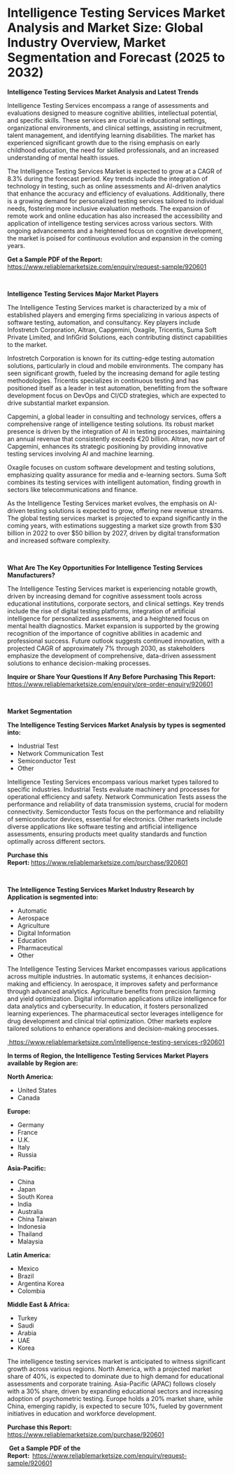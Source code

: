 <p><h1>Intelligence Testing Services Market Analysis and Market Size: Global Industry Overview, Market Segmentation and Forecast (2025 to 2032)</h1></p><p><strong>Intelligence Testing Services Market Analysis and Latest Trends</strong></p>
<p><p>Intelligence Testing Services encompass a range of assessments and evaluations designed to measure cognitive abilities, intellectual potential, and specific skills. These services are crucial in educational settings, organizational environments, and clinical settings, assisting in recruitment, talent management, and identifying learning disabilities. The market has experienced significant growth due to the rising emphasis on early childhood education, the need for skilled professionals, and an increased understanding of mental health issues.</p><p>The Intelligence Testing Services Market is expected to grow at a CAGR of 8.3% during the forecast period. Key trends include the integration of technology in testing, such as online assessments and AI-driven analytics that enhance the accuracy and efficiency of evaluations. Additionally, there is a growing demand for personalized testing services tailored to individual needs, fostering more inclusive evaluation methods. The expansion of remote work and online education has also increased the accessibility and application of intelligence testing services across various sectors. With ongoing advancements and a heightened focus on cognitive development, the market is poised for continuous evolution and expansion in the coming years.</p></p>
<p><strong>Get a Sample PDF of the Report:&nbsp;</strong> <a href="https://www.reliablemarketsize.com/enquiry/request-sample/920601?utm_campaign=1991&utm_medium=2&utm_source=Github&utm_content=ia&utm_term=18042025&utm_id=intelligence-testing-services">https://www.reliablemarketsize.com/enquiry/request-sample/920601</a></p>
<p>&nbsp;</p>
<p><strong>Intelligence Testing Services Major Market Players</strong></p>
<p><p>The Intelligence Testing Services market is characterized by a mix of established players and emerging firms specializing in various aspects of software testing, automation, and consultancy. Key players include Infostretch Corporation, Altran, Capgemini, Oxagile, Tricentis, Suma Soft Private Limited, and InfiGrid Solutions, each contributing distinct capabilities to the market.</p><p>Infostretch Corporation is known for its cutting-edge testing automation solutions, particularly in cloud and mobile environments. The company has seen significant growth, fueled by the increasing demand for agile testing methodologies. Tricentis specializes in continuous testing and has positioned itself as a leader in test automation, benefitting from the software development focus on DevOps and CI/CD strategies, which are expected to drive substantial market expansion.</p><p>Capgemini, a global leader in consulting and technology services, offers a comprehensive range of intelligence testing solutions. Its robust market presence is driven by the integration of AI in testing processes, maintaining an annual revenue that consistently exceeds €20 billion. Altran, now part of Capgemini, enhances its strategic positioning by providing innovative testing services involving AI and machine learning.</p><p>Oxagile focuses on custom software development and testing solutions, emphasizing quality assurance for media and e-learning sectors. Suma Soft combines its testing services with intelligent automation, finding growth in sectors like telecommunications and finance. </p><p>As the Intelligence Testing Services market evolves, the emphasis on AI-driven testing solutions is expected to grow, offering new revenue streams. The global testing services market is projected to expand significantly in the coming years, with estimations suggesting a market size growth from $30 billion in 2022 to over $50 billion by 2027, driven by digital transformation and increased software complexity.</p></p>
<p>&nbsp;</p>
<p><strong>What Are The Key Opportunities For Intelligence Testing Services Manufacturers?</strong></p>
<p><p>The Intelligence Testing Services market is experiencing notable growth, driven by increasing demand for cognitive assessment tools across educational institutions, corporate sectors, and clinical settings. Key trends include the rise of digital testing platforms, integration of artificial intelligence for personalized assessments, and a heightened focus on mental health diagnostics. Market expansion is supported by the growing recognition of the importance of cognitive abilities in academic and professional success. Future outlook suggests continued innovation, with a projected CAGR of approximately 7% through 2030, as stakeholders emphasize the development of comprehensive, data-driven assessment solutions to enhance decision-making processes.</p></p>
<p><strong>Inquire or Share Your Questions If Any Before Purchasing This Report:</strong> <a href="https://www.reliablemarketsize.com/enquiry/pre-order-enquiry/920601?utm_campaign=1991&utm_medium=2&utm_source=Github&utm_content=ia&utm_term=18042025&utm_id=intelligence-testing-services">https://www.reliablemarketsize.com/enquiry/pre-order-enquiry/920601</a></p>
<p>&nbsp;</p>
<p><strong>Market Segmentation</strong></p>
<p><strong>The Intelligence Testing Services Market Analysis by types is segmented into:</strong></p>
<p><ul><li>Industrial Test</li><li>Network Communication Test</li><li>Semiconductor Test</li><li>Other</li></ul></p>
<p><p>Intelligence Testing Services encompass various market types tailored to specific industries. Industrial Tests evaluate machinery and processes for operational efficiency and safety. Network Communication Tests assess the performance and reliability of data transmission systems, crucial for modern connectivity. Semiconductor Tests focus on the performance and reliability of semiconductor devices, essential for electronics. Other markets include diverse applications like software testing and artificial intelligence assessments, ensuring products meet quality standards and function optimally across different sectors.</p></p>
<p><strong>Purchase this Report:&nbsp;</strong><a href="https://www.reliablemarketsize.com/purchase/920601?utm_campaign=1991&utm_medium=2&utm_source=Github&utm_content=ia&utm_term=18042025&utm_id=intelligence-testing-services">https://www.reliablemarketsize.com/purchase/920601</a></p>
<p>&nbsp;</p>
<p><strong>The Intelligence Testing Services Market Industry Research by Application is segmented into:</strong></p>
<p><ul><li>Automatic</li><li>Aerospace</li><li>Agriculture</li><li>Digital Information</li><li>Education</li><li>Pharmaceutical</li><li>Other</li></ul></p>
<p><p>The Intelligence Testing Services Market encompasses various applications across multiple industries. In automatic systems, it enhances decision-making and efficiency. In aerospace, it improves safety and performance through advanced analytics. Agriculture benefits from precision farming and yield optimization. Digital information applications utilize intelligence for data analytics and cybersecurity. In education, it fosters personalized learning experiences. The pharmaceutical sector leverages intelligence for drug development and clinical trial optimization. Other markets explore tailored solutions to enhance operations and decision-making processes.</p></p>
<p><a href="https://www.reliablemarketsize.com/intelligence-testing-services-r920601?utm_campaign=1991&utm_medium=2&utm_source=Github&utm_content=ia&utm_term=18042025&utm_id=intelligence-testing-services">&nbsp;https://www.reliablemarketsize.com/intelligence-testing-services-r920601</a></p>
<p><strong>In terms of Region, the Intelligence Testing Services Market Players available by Region are:</strong></p>
<p>
    <p> <strong> North America: </strong>
        <ul>
            <li>United States</li>
            <li>Canada</li>
        </ul>
        </p> 
    <p> <strong> Europe: </strong>
        <ul>
            <li>Germany</li>
            <li>France</li>
            <li>U.K.</li>
            <li>Italy</li>
            <li>Russia</li>
        </ul>
        </p> 
    <p> <strong> Asia-Pacific: </strong>
        <ul>
            <li>China</li>
            <li>Japan</li>
            <li>South Korea</li>
            <li>India</li>
            <li>Australia</li>
            <li>China Taiwan</li>
            <li>Indonesia</li>
            <li>Thailand</li>
            <li>Malaysia</li>
        </ul>
        </p> 
    <p> <strong> Latin America: </strong>
        <ul>
            <li>Mexico</li>
            <li>Brazil</li>
            <li>Argentina Korea</li>
            <li>Colombia</li>
        </ul>
        </p> 
    <p> <strong> Middle East & Africa: </strong>
        <ul>
            <li>Turkey</li>
            <li>Saudi</li>
            <li>Arabia</li>
            <li>UAE</li>
            <li>Korea</li>
        </ul>
    </p>
    </p>
<p><p>The intelligence testing services market is anticipated to witness significant growth across various regions. North America, with a projected market share of 40%, is expected to dominate due to high demand for educational assessments and corporate training. Asia-Pacific (APAC) follows closely with a 30% share, driven by expanding educational sectors and increasing adoption of psychometric testing. Europe holds a 20% market share, while China, emerging rapidly, is expected to secure 10%, fueled by government initiatives in education and workforce development.</p></p>
<p><strong>Purchase this Report: </strong><a href="https://www.reliablemarketsize.com/purchase/920601?utm_campaign=1991&utm_medium=2&utm_source=Github&utm_content=ia&utm_term=18042025&utm_id=intelligence-testing-services">https://www.reliablemarketsize.com/purchase/920601</a></p>
<p>&nbsp;<strong>Get a Sample PDF of the Report:&nbsp;&nbsp;</strong><a href="https://www.reliablemarketsize.com/enquiry/request-sample/920601?utm_campaign=1991&utm_medium=2&utm_source=Github&utm_content=ia&utm_term=18042025&utm_id=intelligence-testing-services">https://www.reliablemarketsize.com/enquiry/request-sample/920601</a></p>
<p><strong></strong></p>
<p><p></p><p></p><p></p></p>